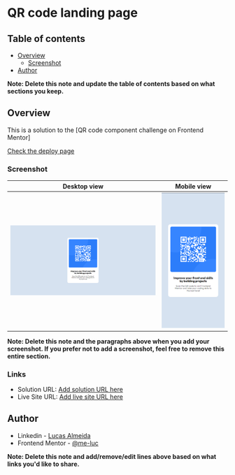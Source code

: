 # QR code landing page

## Table of contents

-   [Overview](#overview)
    -   [Screenshot](#screenshot)
-   [Author](#author)

**Note: Delete this note and update the table of contents based on what sections you keep.**

## Overview

This is a solution to the [QR code component challenge on Frontend Mentor]

[Check the deploy page](https://me-luc.github.io/qr-code-landing-page/)

### Screenshot

|          Desktop view          |          Mobile view          |
| :----------------------------: | :---------------------------: |
| ![](./images/desktop-view.png) | ![](./images/mobile-view.png) |

**Note: Delete this note and the paragraphs above when you add your screenshot. If you prefer not to add a screenshot, feel free to remove this entire section.**

### Links

-   Solution URL: [Add solution URL here](https://your-solution-url.com)
-   Live Site URL: [Add live site URL here](https://your-live-site-url.com)

## Author

-   Linkedin - [Lucas Almeida](https://www.linkedin.com/in/almeida-lucas1/)
-   Frontend Mentor - [@me-luc](https://www.frontendmentor.io/profile/me-luc)

**Note: Delete this note and add/remove/edit lines above based on what links you'd like to share.**
